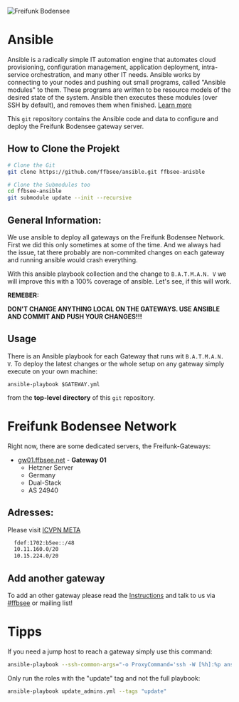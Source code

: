 ![Freifunk Bodensee](https://freifunk-bodensee.net/lib/tpl/dokuwiki-template/images/logo.svg "FFBSee")

 Ansible
=======

Ansible is a radically simple IT automation engine that automates cloud provisioning, configuration management, application deployment, intra-service orchestration, and many other IT needs. Ansible works by connecting to your nodes and pushing out small programs, called "Ansible modules" to them. These programs are written to be resource models of the desired state of the system. Ansible then executes these modules (over SSH by default), and removes them when finished.
[Learn more](https://www.ansible.com/overview/how-ansible-works)

This `git` repository contains the Ansible code and data to configure and deploy the Freifunk Bodensee gateway server.

 How to Clone the Projekt
------------------------

```bash
# Clone the Git
git clone https://github.com/ffbsee/ansible.git ffbsee-anisble

# Clone the Submodules too
cd ffbsee-ansible
git submodule update --init --recursive
```

 General Information:
-------------------------
We use ansible to deploy all gateways on the Freifunk Bodensee Network. <br/>
First we did this only sometimes at some of the time. And we always had the issue, tat there probably are non-commited changes on each gateway and running ansible would crash everything.

With this ansible playbook collection and the change to ``B.A.T.M.A.N. V`` we will improve this with a 100% coverage of ansible. Let's see, if this will work.

**REMEBER:**

**DON'T CHANGE ANYTHING LOCAL ON THE GATEWAYS. USE ANSIBLE AND COMMIT AND PUSH YOUR CHANGES!!!**

Usage
-----

There is an Ansible playbook for each Gateway that runs wit ``B.A.T.M.A.N. V``. To deploy the latest changes or the whole setup on any gateway simply execute on your own machine:

```
ansible-playbook $GATEWAY.yml
```

from the **top-level directory** of this `git` repository.


Freifunk Bodensee Network
=========================

Right now, there are some dedicated servers, the Freifunk-Gateways:

* [gw01.ffbsee.net](https://gw01.ffbsee.net:444) - **Gateway 01**
  * Hetzner Server
  * Germany
  * Dual-Stack
  * AS 24940
<!--
* [gw02.ffbsee.net](https://gw02.ffbsee.net) - **Gateway 02**
  * CCCZH Server
  * Swiss
  * fastd: Dual-Stack; web, ssh etc: IPv6
  * AS 13030
* [gw03.ffbsee.net](https://gw03.ffbsee.net) - **Gateway 03**
  * MyLoc Server
  * Germany
  * Dual-Stack
  * AS 24961
* [gw04.ffbsee.net](https://gw04.ffbsee.net) - **Gateway 04**
  * Lake Constance Area
  * Germany
  * IPv4 only
  * AS 21263
-->

 Adresses:
-----------
Please visit [ICVPN META](https://github.com/freifunk/icvpn-meta/blob/master/bodensee)
```bash
  fdef:1702:b5ee::/48
  10.11.160.0/20
  10.15.224.0/20 
```

 Add another gateway
---------------------

To add an other gateway please read the [Instructions](https://github.com/ffbsee/ansible/blob/master/NEWGATEWAY.md) and talk to us via [#ffbsee](https://webirc.hackint.org/#irc://irc.hackint.org/#ffbsee) or mailing list!


 Tipps
=====

If you need a jump host to reach a gateway simply use this command:
```bash
ansible-playbook --ssh-common-args="-o ProxyCommand='ssh -W [%h]:%p ansible@gw03.ffbsee.net'" gw02.ffbsee.yml
```

Only run the roles with the "update" tag and not the full playbook:
```bash
ansible-playbook update_admins.yml --tags "update"
```


